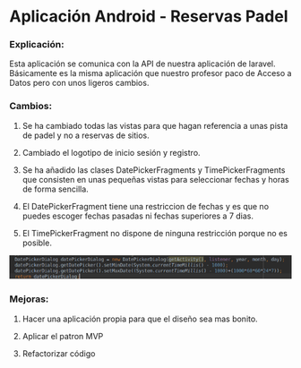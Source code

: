 # Aplicación Android - Reservas Padel

### Explicación:

Esta aplicación se comunica con la API de nuestra aplicación de laravel. Básicamente es la misma aplicación que nuestro profesor paco de Acceso a Datos pero con unos ligeros cambios.

### Cambios:

1. Se ha cambiado todas las vistas para que hagan referencia a unas pista de padel y no a reservas de sitios.

2. Cambiado el logotipo de inicio sesión y registro.

3. Se ha añadido las clases DatePickerFragments y TimePickerFragments que consisten en unas pequeñas vistas para seleccionar fechas y horas de forma sencilla.

4. El DatePickerFragment tiene una restriccion de fechas y es que no puedes escoger fechas pasadas ni fechas superiores a 7 dias.

5. El TimePickerFragment no dispone de ninguna restricción porque no es posible.

![](Android.png)

### Mejoras:

1. Hacer una aplicación propia para que el diseño sea mas bonito.

2. Aplicar el patron MVP

3. Refactorizar código

